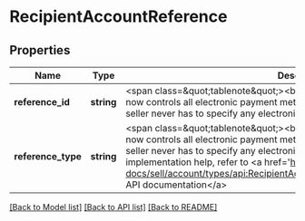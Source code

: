 # RecipientAccountReference

## Properties
Name | Type | Description | Notes
------------ | ------------- | ------------- | -------------
**reference_id** | **string** | &lt;span class&#x3D;\&quot;tablenote\&quot;&gt;&lt;b&gt;Note&lt;/b&gt;: DO NOT USE THIS FIELD. eBay now controls all electronic payment methods available for a marketplace, and a seller never has to specify any electronic payment methods.&lt;/span&gt; | [optional] 
**reference_type** | **string** | &lt;span class&#x3D;\&quot;tablenote\&quot;&gt;&lt;b&gt;Note&lt;/b&gt;: DO NOT USE THIS FIELD. eBay now controls all electronic payment methods available for a marketplace, and a seller never has to specify any electronic payment methods.&lt;/span&gt; For implementation help, refer to &lt;a href&#x3D;&#x27;https://developer.ebay.com/api-docs/sell/account/types/api:RecipientAccountReferenceTypeEnum&#x27;&gt;eBay API documentation&lt;/a&gt; | [optional] 

[[Back to Model list]](../../README.md#documentation-for-models) [[Back to API list]](../../README.md#documentation-for-api-endpoints) [[Back to README]](../../README.md)

